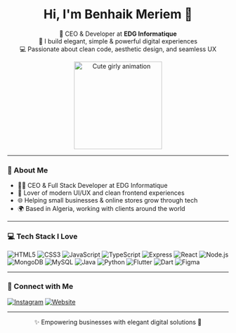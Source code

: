 <h1 align="center">Hi, I'm Benhaik Meriem 💖</h1>

<p align="center">
  🎀 CEO & Developer at <strong>EDG Informatique</strong><br/>
  🌸 I build elegant, simple & powerful digital experiences<br/>
  💻 Passionate about clean code, aesthetic design, and seamless UX
</p>

<p align="center">
  <img src="https://media3.giphy.com/media/v1.Y2lkPTc5MGI3NjExMTNsNzRvZDFwOHhkY3QxcGhrNDI0eTdydGJ1dGNqMnFtZXdqMTFvcyZlcD12MV9pbnRlcm5hbF9naWZfYnlfaWQmY3Q9Zw/A06UFEx8jxEwU/giphy.gif" width="200" alt="Cute girly animation"/>
</p>

---

### 🌷 About Me

- 👩‍💼 CEO & Full Stack Developer at EDG Informatique  
- 💅 Lover of modern UI/UX and clean frontend experiences  
- 🌐 Helping small businesses & online stores grow through tech  
- 🌍 Based in Algeria, working with clients around the world  

---

### 💻 Tech Stack I Love

![HTML5](https://img.shields.io/badge/HTML5-ff69b4?style=for-the-badge&logo=html5&logoColor=white)
![CSS3](https://img.shields.io/badge/CSS3-ffb6c1?style=for-the-badge&logo=css3&logoColor=white)
![JavaScript](https://img.shields.io/badge/JavaScript-fac1e2?style=for-the-badge&logo=javascript&logoColor=white)
![TypeScript](https://img.shields.io/badge/TypeScript-9c27b0?style=for-the-badge&logo=typescript&logoColor=white)
![Express](https://img.shields.io/badge/Express-ff8fab?style=for-the-badge&logo=express&logoColor=white)
![React](https://img.shields.io/badge/React-cda4de?style=for-the-badge&logo=react&logoColor=white)
![Node.js](https://img.shields.io/badge/Node.js-ff8fab?style=for-the-badge&logo=node.js&logoColor=white)
![MongoDB](https://img.shields.io/badge/MongoDB-fbcfe8?style=for-the-badge&logo=mongodb&logoColor=white)
![MySQL](https://img.shields.io/badge/MySQL-ffb3c6?style=for-the-badge&logo=mysql&logoColor=white)
![Java](https://img.shields.io/badge/Java-ffb6c1?style=for-the-badge&logo=java&logoColor=white)
![Python](https://img.shields.io/badge/Python-f4c2c2?style=for-the-badge&logo=python&logoColor=white)
![Flutter](https://img.shields.io/badge/Flutter-60b0f4?style=for-the-badge&logo=flutter&logoColor=white)
![Dart](https://img.shields.io/badge/Dart-0175c2?style=for-the-badge&logo=dart&logoColor=white)
![Figma](https://img.shields.io/badge/Figma-eec0f3?style=for-the-badge&logo=figma&logoColor=white)

---

### 🌸 Connect with Me

[![Instagram](https://img.shields.io/badge/Instagram-ff66cc?style=for-the-badge&logo=instagram&logoColor=white)](https://www.instagram.com/edg_informatique/)
[![Website](https://img.shields.io/badge/EDG%20Informatique-eec0f3?style=for-the-badge&logo=google-chrome&logoColor=white)](https://edg-informatique--kohl.vercel.app)

---

<p align="center">
  ✨ Empowering businesses with elegant digital solutions 🎀  
</p>
